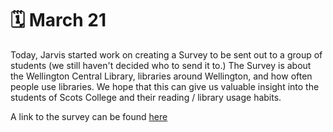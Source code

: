 # 🗓️ March 21
Today, Jarvis started work on creating a Survey to be sent out to a group of students (we still haven't decided who to send it to.) The Survey is about the Wellington Central Library, libraries around Wellington, and how often people use libraries. We hope that this can give us valuable insight into the students of Scots College and their reading / library usage habits.

A link to the survey can be found [here](https://forms.office.com/r/7BZF1pfYsj)